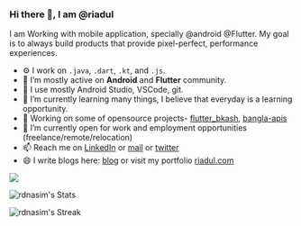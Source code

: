 ### Hi there 👋, I am @riadul

I am Working with mobile application, specially @android @Flutter. My goal is to always build products that provide pixel-perfect, performance experiences.

- ⚙️ I work on `.java`, `.dart`, `.kt`, and `.js`. 
- 👯 I’m mostly active on **Android** and **Flutter** community.
- 🔧 I use mostly Android Studio, VSCode, git.
- 🌱 I’m currently learning many things, I believe that everyday is a learning opportunity.
- 📖 Working on some of opensource projects- [flutter_bkash](https://github.com/codeboxrcodehub/flutter-bkash), [bangla-apis](https://github.com/rdnasim/bangla-apis)
- 🔭 I’m currently open for work and employment opportunities (freelance/remote/relocation)
- 📫 Reach me on [LinkedIn](https://www.linkedin.com/in/rdnasim/) or [mail](mailto:iam.riadul@gmail.com) or [twitter](https://twitter.com/rdnasim)
- 😄 I write blogs here: [blog](https://riadul.com) or visit my portfolio [riadul.com](https://www.riadul.com/)

![](https://komarev.com/ghpvc/?username=rdnasim)

![rdnasim's Stats](https://github-readme-stats.vercel.app/api?username=rdnasim&theme=vue-dark&show_icons=true&hide_border=false&count_private=true)

![rdnasim's Streak](https://github-readme-streak-stats.herokuapp.com/?user=rdnasim&theme=vue-dark&hide_border=false)

<!-- ![rdnasim's Top Languages](https://github-readme-stats.vercel.app/api/top-langs/?username=rdnasim&theme=vue-dark&show_icons=true&hide_border=false&layout=compact) -->
